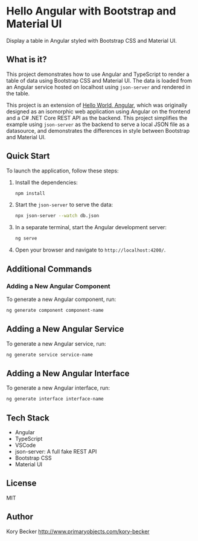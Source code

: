 # Hello Angular with Bootstrap and Material UI

Display a table in Angular styled with Bootstrap CSS and Material UI.

## What is it?

This project demonstrates how to use Angular and TypeScript to render a table of data using Bootstrap CSS and Material UI. The data is loaded from an Angular service hosted on localhost using `json-server` and rendered in the table.

This project is an extension of [Hello World, Angular](https://github.com/primaryobjects/hello-angular), which was originally designed as an isomorphic web application using Angular on the frontend and a C# .NET Core REST API as the backend. This project simplifies the example using `json-server` as the backend to serve a local JSON file as a datasource, and demonstrates the differences in style between Bootstrap and Material UI.

## Quick Start

To launch the application, follow these steps:

1. Install the dependencies:

    ```bash
    npm install
    ```

2. Start the `json-server` to serve the data:

    ```bash
    npx json-server --watch db.json
    ```

3. In a separate terminal, start the Angular development server:

    ```bash
    ng serve
    ```

4. Open your browser and navigate to `http://localhost:4200/`.

## Additional Commands

### Adding a New Angular Component

To generate a new Angular component, run:

```bash
ng generate component component-name
```

## Adding a New Angular Service

To generate a new Angular service, run:

```bash
ng generate service service-name
```

## Adding a New Angular Interface

To generate a new Angular interface, run:

```bash
ng generate interface interface-name
```

## Tech Stack

- Angular
- TypeScript
- VSCode
- json-server: A full fake REST API
- Bootstrap CSS
- Material UI

## License

MIT

## Author

Kory Becker http://www.primaryobjects.com/kory-becker